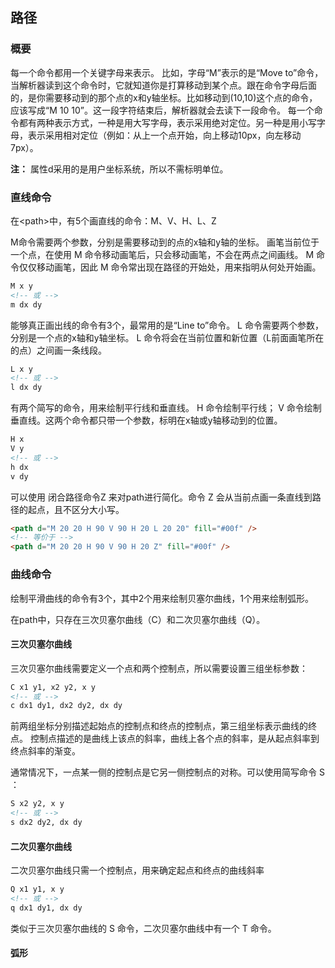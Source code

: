 

## 路径

### 概要

每一个命令都用一个关键字母来表示。
比如，字母“M”表示的是“Move to”命令，当解析器读到这个命令时，它就知道你是打算移动到某个点。跟在命令字母后面的，是你需要移动到的那个点的x和y轴坐标。比如移动到(10,10)这个点的命令，应该写成“M 10 10”。这一段字符结束后，解析器就会去读下一段命令。
每一个命令都有两种表示方式，一种是用大写字母，表示采用绝对定位。另一种是用小写字母，表示采用相对定位（例如：从上一个点开始，向上移动10px，向左移动7px）。

**注：** 属性d采用的是用户坐标系统，所以不需标明单位。


### 直线命令


在&lt;path&gt;中，有5个画直线的命令：M、V、H、L、Z


M命令需要两个参数，分别是需要移动到的点的x轴和y轴的坐标。
画笔当前位于一个点，在使用 M 命令移动画笔后，只会移动画笔，不会在两点之间画线。
M 命令仅仅移动画笔，因此 M 命令常出现在路径的开始处，用来指明从何处开始画。

```html
M x y
<!-- 或 -->
m dx dy
```

能够真正画出线的命令有3个，最常用的是“Line to”命令。
L 命令需要两个参数，分别是一个点的x轴和y轴坐标。
L 命令将会在当前位置和新位置（L前面画笔所在的点）之间画一条线段。

```html
L x y
<!-- 或 -->
l dx dy
```

有两个简写的命令，用来绘制平行线和垂直线。
H 命令绘制平行线； V 命令绘制垂直线。这两个命令都只带一个参数，标明在x轴或y轴移动到的位置。

```html
H x
V y
<!-- 或 -->
h dx
v dy
```

可以使用 闭合路径命令Z 来对path进行简化。命令 Z 会从当前点画一条直线到路径的起点，且不区分大小写。

```html
<path d="M 20 20 H 90 V 90 H 20 L 20 20" fill="#00f" />
<!-- 等价于 -->
<path d="M 20 20 H 90 V 90 H 20 Z" fill="#00f" />
```


### 曲线命令

绘制平滑曲线的命令有3个，其中2个用来绘制贝塞尔曲线，1个用来绘制弧形。

在path中，只存在三次贝塞尔曲线（C）和二次贝塞尔曲线（Q）。

#### 三次贝塞尔曲线

三次贝塞尔曲线需要定义一个点和两个控制点，所以需要设置三组坐标参数：

```html
C x1 y1, x2 y2, x y
<!-- 或 -->
c dx1 dy1, dx2 dy2, dx dy
```

前两组坐标分别描述起始点的控制点和终点的控制点，第三组坐标表示曲线的终点。
控制点描述的是曲线上该点的斜率，曲线上各个点的斜率，是从起点斜率到终点斜率的渐变。


通常情况下，一点某一侧的控制点是它另一侧控制点的对称。可以使用简写命令 S ：

```html
S x2 y2, x y
<!-- 或 -->
s dx2 dy2, dx dy
```


#### 二次贝塞尔曲线

二次贝塞尔曲线只需一个控制点，用来确定起点和终点的曲线斜率

```html
Q x1 y1, x y
<!-- 或 -->
q dx1 dy1, dx dy
```

类似于三次贝塞尔曲线的 S 命令，二次贝塞尔曲线中有一个 T 命令。


#### 弧形


